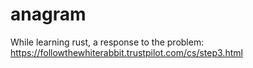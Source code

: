 # anagram
While learning rust, a response to the problem: https://followthewhiterabbit.trustpilot.com/cs/step3.html
